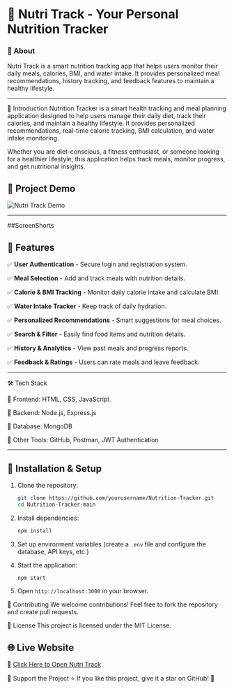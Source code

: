 # 🍏 Nutri Track - Your Personal Nutrition Tracker  


### 📌 About  
Nutri Track is a smart nutrition tracking app that helps users monitor their daily meals, calories, BMI, and water intake. It provides personalized meal recommendations, history tracking, and feedback features to maintain a healthy lifestyle.  

---


📖 Introduction
Nutrition Tracker is a smart health tracking and meal planning application designed to help users manage their daily diet, track their calories, and maintain a healthy lifestyle. It provides personalized recommendations, real-time calorie tracking, BMI calculation, and water intake monitoring.

Whether you are diet-conscious, a fitness enthusiast, or someone looking for a healthier lifestyle, this application helps track meals, monitor progress, and get nutritional insights.


## 🎥 Project Demo  
![Nutri Track Demo](assets/demo.gif)  

---


##ScreenShorts










## 📌 Features  

✅ **User Authentication** - Secure login and registration system.  

✅ **Meal Selection** - Add and track meals with nutrition details.  

✅ **Calorie & BMI Tracking** - Monitor daily calorie intake and calculate BMI.  

✅ **Water Intake Tracker** - Keep track of daily hydration.  

✅ **Personalized Recommendations** - Smart suggestions for meal choices.  

✅ **Search & Filter** - Easily find food items and nutrition details.  

✅ **History & Analytics** - View past meals and progress reports.  

✅ **Feedback & Ratings** - Users can rate meals and leave feedback.  

---


🛠 Tech Stack

🔹 Frontend: HTML, CSS, JavaScript

🔹 Backend: Node.js, Express.js

🔹 Database: MongoDB


🔹 Other Tools: GitHub, Postman, JWT Authentication


---





## 📜 Installation & Setup
1. Clone the repository:
   ```sh
   git clone https://github.com/yourusername/Nutrition-Tracker.git
   cd Nutrition-Tracker-main
   ```
2. Install dependencies:
   ```sh
   npm install
   ```
3. Set up environment variables (create a `.env` file and configure the database, API keys, etc.)
   
4. Start the application:
   ```sh
   npm start
   ```
5. Open `http://localhost:3000` in your browser.




📢 Contributing
   We welcome contributions! Feel free to fork the repository and create pull requests.


📄 License
  This project is licensed under the MIT License.


## 🌐 Live Website  
🔗 [Click Here to Open Nutri Track]( https://jinalmore019.github.io/Nutrition-Tracker/)


🌟 Support the Project
⭐ If you like this project, give it a star on GitHub! 🚀
